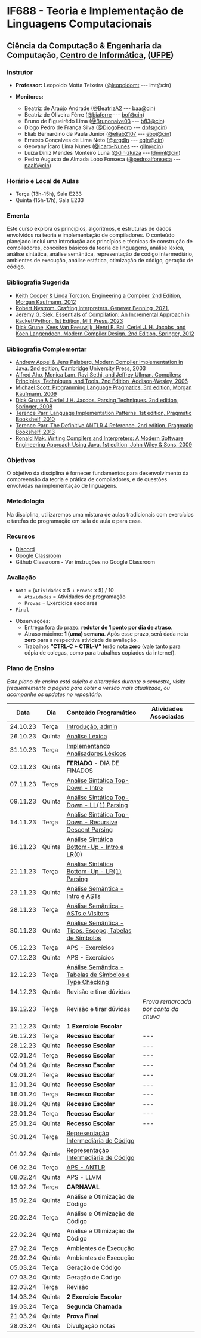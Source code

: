 # IF688 - Teoria e Implementação de Linguagens Computacionais

## Ciência da Computação & Engenharia da Computação, [Centro de Informática](http://www.cin.ufpe.br), ([UFPE](http://www.ufpe.br))

### Instrutor

* **Professor:** Leopoldo Motta Teixeira ([@leopoldomt](https://github.com/leopoldomt) --- lmt@cin)

* **Monitores:** 
  - Beatriz de Araújo Andrade ([@BeatrizA2](https://github.com/BeatrizA2) --- <baa@cin>)
  - Beatriz de Oliveira Férre ([@biaferre](https://github.com/biaferre) --- <bof@cin>)
  - Bruno de Figueirêdo Lima ([@Brunonaive03](https://github.com/Brunonaive03) --- <bfl3@cin>)
  - Diogo Pedro de França Silva ([@DiogoPedro](https://github.com/DiogoPedro) --- <dpfs@cin>)
  - Eliab Bernardino de Paula Junior ([@eliab2107](https://github.com/eliab2107) --- <ebpj@cin>)
  - Ernesto Gonçalves de Lima Neto ([@ergdln](https://github.com/ergdln) --- <egln@cin>)
  - Geovany Ícaro Lima Nunes ([@Icaro-Nunes](https://github.com/Icaro-Nunes) --- <giln@cin>)
  - Luiza Diniz Mendes Monteiro Luna ([@dinizluiza](https://github.com/dinizluiza) --- <ldmml@cin>)
  - Pedro Augusto de Almada Lobo Fonseca ([@pedroalfonseca](https://github.com/pedroalfonseca) --- <paalf@cin>)

### Horário e Local de Aulas

* Terça (13h-15h), Sala E233
* Quinta (15h-17h), Sala E233

### Ementa

Este curso explora os princípios, algoritmos, e estruturas de dados envolvidos na teoria e implementação de compiladores. 
O conteúdo planejado inclui uma introdução aos princípios e técnicas de construção de compiladores, conceitos básicos da teoria de linguagens, análise léxica, análise sintática, análise semântica, representação de código intermediário, ambientes de execução, análise estática, otimização de código, geração de código.

### Bibliografia Sugerida

- [Keith Cooper & Linda Torczon. Engineering a Compiler. 2nd Edition, Morgan Kaufmann, 2012](https://www.elsevier.com/books/engineering-a-compiler/cooper/978-0-12-088478-0)
- [Robert Nystrom. Crafting interpreters. Genever Benning, 2021.](https://craftinginterpreters.com/)
- [Jeremy G. Siek. Essentials of Compilation: An Incremental Approach in Racket/Python. 1st Edition, MIT Press, 2023](https://mitpress.mit.edu/9780262048248/essentials-of-compilation/)
- [Dick Grune, Kees Van Reeuwijk, Henri E. Bal, Ceriel J. H. Jacobs, and Koen Langendoen. Modern Compiler Design. 2nd Edition, Springer, 2012](https://dickgrune.com/Books/MCD_2nd_Edition/)

### Bibliografia Complementar
- [Andrew Appel & Jens Palsberg. Modern Compiler Implementation in Java. 2nd edition, Cambridge University Press, 2003](https://www.cs.princeton.edu/~appel/modern/java/)
- [Alfred Aho, Monica Lam, Ravi Sethi, and Jeffrey Ullman. Compilers: Principles, Techniques, and Tools. 2nd Edition, Addison-Wesley, 2006](http://dragonbook.stanford.edu)
- [Michael Scott. Programming Language Pragmatics. 3rd edition, Morgan Kaufmann, 2009](https://www.cs.rochester.edu/u/scott/pragmatics/3e/)
- [Dick Grune & Ceriel J.H. Jacobs. Parsing Techniques. 2nd edition, Springer, 2008](https://dickgrune.com/Books/PTAPG_2nd_Edition/)
- [Terence Parr. Language Implementation Patterns. 1st edition, Pragmatic Bookshelf, 2010](https://pragprog.com/book/tpdsl/language-implementation-patterns)
- [Terence Parr. The Definitive ANTLR 4 Reference. 2nd edition, Pragmatic Bookshelf, 2013](https://pragprog.com/book/tpantlr2/the-definitive-antlr-4-reference)
- [Ronald Mak. Writing Compilers and Interpreters: A Modern Software Engineering Approach Using Java. 1st edition, John Wiley & Sons, 2009](http://www.wiley.com/WileyCDA/WileyTitle/productCd-0470177071.html)

### Objetivos

O objetivo da disciplina é fornecer fundamentos para desenvolvimento da compreensão da teoria e prática de compiladores, e de questões envolvidas na implementação de linguagens.

### Metodologia

Na disciplina, utilizaremos uma mistura de aulas tradicionais com exercícios e tarefas de programação em sala de aula e para casa. 

### Recursos

- [Discord](https://discord.gg/cw7CbxfK)
- [Google Classroom](https://classroom.google.com/c/NjM0MDYxNTk1NTI3?cjc=fa6nvzx)
- Github Classroom - Ver instruções no Google Classroom


### Avaliação

* `Nota` = (`Atividades` x 5 + `Provas` x 5) / 10 
  * `Atividades` = Atividades de programação
  * `Provas` = Exercícios escolares
* `Final`

- Observações:
  - Entrega fora do prazo: **redutor de 1 ponto por dia de atraso**. 
  - Atraso máximo: **1 (uma) semana**. Após esse prazo, será dada nota **zero** para a respectiva atividade de avaliação.
  - Trabalhos **“CTRL-C + CTRL-V”** terão nota **zero** (vale tanto para cópia de colegas, como para trabalhos copiados da internet).

### Plano de Ensino

*Este plano de ensino está sujeito a alterações durante o semestre, visite frequentemente a página para obter a versão mais atualizada, ou acompanhe os updates no repositório.*

| Data | Dia | Conteúdo Programático | Atividades Associadas |
|-----------------|---------------|-----------------------|------------------------|
| 24.10.23        | Terça         | [Introdução, admin](2023-10-24.md)     |                        |
| 26.10.23        | Quinta        | [Análise Léxica](2023-10-26.md)       |                        |
| 31.10.23        | Terça         | [Implementando Analisadores Léxicos](2023-10-31.md)       |                        |
| 02.11.23        | Quinta        | **FERIADO** - DIA DE FINADOS |                 |
| 07.11.23        | Terça         | [Análise Sintática Top-Down - Intro](2023-11-07.md)     |                        |
| 09.11.23        | Quinta        | [Análise Sintática Top-Down - LL(1) Parsing](2023-11-09.md) | |
| 14.11.23        | Terça         | [Análise Sintática Top-Down - Recursive Descent Parsing](2023-11-14.md) | |
| 16.11.23        | Quinta        | [Análise Sintática Bottom-Up - Intro e LR(0)](2023-11-16.md) | |
| 21.11.23        | Terça         | [Análise Sintática Bottom-Up - LR(1) Parsing](2023-11-21.md) | |
| 23.11.23        | Quinta        | [Análise Semântica - Intro e ASTs](2023-11-23.md) | |
| 28.11.23        | Terça         | [Análise Semântica - ASTs e Visitors](2023-11-28.md) | |
| 30.11.23        | Quinta        | [Análise Semântica - Tipos, Escopo, Tabelas de Símbolos](2023-11-30.md) | |
| 05.12.23        | Terça         | APS - Exercícios | |
| 07.12.23        | Quinta        | APS - Exercícios |                      |
| 12.12.23        | Terça         | [Análise Semântica - Tabelas de Símbolos e Type Checking](2023-12-12.md) |      |
| 14.12.23        | Quinta        | Revisão e tirar dúvidas |      |
| 19.12.23        | Terça         | Revisão e tirar dúvidas | *Prova remarcada por conta da chuva* |
| 21.12.23        | Quinta        | **1 Exercício Escolar** |               |
| 26.12.23        | Terça         | **Recesso Escolar**   | ---                    |
| 28.12.23        | Quinta        | **Recesso Escolar**   | ---                    |
| 02.01.24        | Terça         | **Recesso Escolar**   | ---                    |
| 04.01.24        | Quinta        | **Recesso Escolar**   | ---                    |
| 09.01.24        | Terça         | **Recesso Escolar**   | ---                    |
| 11.01.24        | Quinta        | **Recesso Escolar**   | ---                    |
| 16.01.24        | Terça         | **Recesso Escolar**   | ---                    |
| 18.01.24        | Quinta        | **Recesso Escolar**   | ---                    |
| 23.01.24        | Terça         | **Recesso Escolar**   | ---                    |
| 25.01.24        | Quinta        | **Recesso Escolar**   | ---                    |
| 30.01.24        | Terça         | [Representação Intermediária de Código](2024-01-30.md) |      |
| 01.02.24        | Quinta        | [Representação Intermediária de Código](2024-01-30.md) |      |
| 06.02.24        | Terça         | [APS - ANTLR](2024-02-06.md) |                        |
| 08.02.24        | Quinta        | APS - LLVM                   |                        |
| 13.02.24        | Terça         | **CARNAVAL**          |                        |
| 15.02.24        | Quinta        | Análise e Otimização de Código |                        |
| 20.02.24        | Terça         | Análise e Otimização de Código |                        |
| 22.02.24        | Quinta        | Análise e Otimização de Código |                        |
| 27.02.24        | Terça         | Ambientes de Execução     |                        |
| 29.02.24        | Quinta        | Ambientes de Execução     |                        |
| 05.03.24        | Terça         | Geração de Código     |                        |
| 07.03.24        | Quinta        | Geração de Código     |                        |
| 12.03.24        | Terça         | Revisão               |                      |
| 14.03.24        | Quinta        | **2 Exercício Escolar** |                      |
| 19.03.24        | Terça         | **Segunda Chamada** |                      |
| 21.03.24        | Quinta        | **Prova Final** |                      |
| 28.03.24        | Quinta        | Divulgação notas |                      |